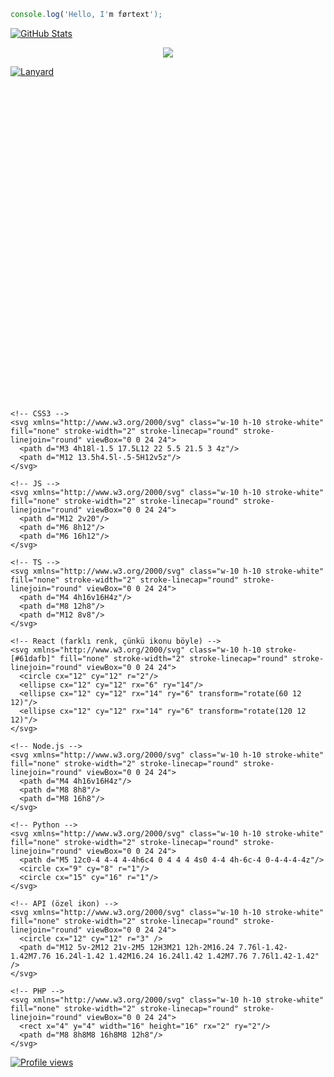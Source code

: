 ```javascript
console.log('Hello, I'm førtext');
```

[![GitHub Stats](https://awesome-github-stats.azurewebsites.net/user-stats/fortextexe?cardType=github&theme=github-dark&showIcons=false&preferLogin=false&Border=DD272700&Ring=ffffff&Title=ffffff&Background=DD272700)](https://fortextdev.xyz)

<div align="center">
  <a href="https://fortextdev.xyz">
    <img src="https://readme-typing-svg.demolab.com?font=Fira+Code&pause=1000&color=F7F7F7&background=FF000000&center=true&width=435&lines=Full-Stack+Developer;f%C3%B8rtext" />
  </a>
</div>

[![Lanyard](https://lanyard.cnrad.dev/api/1222867645238345799)](https://fortextdev.xyz)

<div class="bg-black p-6 rounded-lg inline-block">
  <div class="grid grid-cols-3 gap-6 place-items-center">
    <!-- HTML5 -->
    <svg xmlns="http://www.w3.org/2000/svg" class="w-10 h-10 stroke-white" fill="none" stroke-width="2" stroke-linecap="round" stroke-linejoin="round" viewBox="0 0 24 24">
      <path d="M3 4h18l-1.5 17.5L12 22 5.5 21.5 3 4z"/>
      <path d="M12 13.5h4.5l-.5-5H12v5z"/>
    </svg>

    <!-- CSS3 -->
    <svg xmlns="http://www.w3.org/2000/svg" class="w-10 h-10 stroke-white" fill="none" stroke-width="2" stroke-linecap="round" stroke-linejoin="round" viewBox="0 0 24 24">
      <path d="M3 4h18l-1.5 17.5L12 22 5.5 21.5 3 4z"/>
      <path d="M12 13.5h4.5l-.5-5H12v5z"/>
    </svg>

    <!-- JS -->
    <svg xmlns="http://www.w3.org/2000/svg" class="w-10 h-10 stroke-white" fill="none" stroke-width="2" stroke-linecap="round" stroke-linejoin="round" viewBox="0 0 24 24">
      <path d="M12 2v20"/>
      <path d="M6 8h12"/>
      <path d="M6 16h12"/>
    </svg>

    <!-- TS -->
    <svg xmlns="http://www.w3.org/2000/svg" class="w-10 h-10 stroke-white" fill="none" stroke-width="2" stroke-linecap="round" stroke-linejoin="round" viewBox="0 0 24 24">
      <path d="M4 4h16v16H4z"/>
      <path d="M8 12h8"/>
      <path d="M12 8v8"/>
    </svg>

    <!-- React (farklı renk, çünkü ikonu böyle) -->
    <svg xmlns="http://www.w3.org/2000/svg" class="w-10 h-10 stroke-[#61dafb]" fill="none" stroke-width="2" stroke-linecap="round" stroke-linejoin="round" viewBox="0 0 24 24">
      <circle cx="12" cy="12" r="2"/>
      <ellipse cx="12" cy="12" rx="6" ry="14"/>
      <ellipse cx="12" cy="12" rx="14" ry="6" transform="rotate(60 12 12)"/>
      <ellipse cx="12" cy="12" rx="14" ry="6" transform="rotate(120 12 12)"/>
    </svg>

    <!-- Node.js -->
    <svg xmlns="http://www.w3.org/2000/svg" class="w-10 h-10 stroke-white" fill="none" stroke-width="2" stroke-linecap="round" stroke-linejoin="round" viewBox="0 0 24 24">
      <path d="M4 4h16v16H4z"/>
      <path d="M8 8h8"/>
      <path d="M8 16h8"/>
    </svg>

    <!-- Python -->
    <svg xmlns="http://www.w3.org/2000/svg" class="w-10 h-10 stroke-white" fill="none" stroke-width="2" stroke-linecap="round" stroke-linejoin="round" viewBox="0 0 24 24">
      <path d="M5 12c0-4 4-4 4-4h6c4 0 4 4 4 4s0 4-4 4h-6c-4 0-4-4-4-4z"/>
      <circle cx="9" cy="8" r="1"/>
      <circle cx="15" cy="16" r="1"/>
    </svg>

    <!-- API (özel ikon) -->
    <svg xmlns="http://www.w3.org/2000/svg" class="w-10 h-10 stroke-white" fill="none" stroke-width="2" stroke-linecap="round" stroke-linejoin="round" viewBox="0 0 24 24">
      <circle cx="12" cy="12" r="3" />
      <path d="M12 5v-2M12 21v-2M5 12H3M21 12h-2M16.24 7.76l-1.42-1.42M7.76 16.24l-1.42 1.42M16.24 16.24l1.42 1.42M7.76 7.76l1.42-1.42" />
    </svg>

    <!-- PHP -->
    <svg xmlns="http://www.w3.org/2000/svg" class="w-10 h-10 stroke-white" fill="none" stroke-width="2" stroke-linecap="round" stroke-linejoin="round" viewBox="0 0 24 24">
      <rect x="4" y="4" width="16" height="16" rx="2" ry="2"/>
      <path d="M8 8h8M8 16h8M8 12h8"/>
    </svg>
  </div>
</div>


[![Profile views](https://komarev.com/ghpvc/?username=fortextexe&label=Profile%20views&color=0e75b6&style=flat)](https://fortextdev.xyz)
